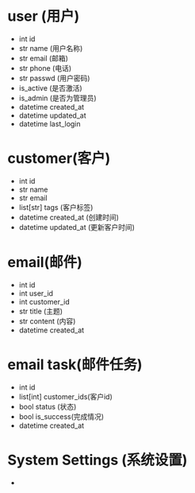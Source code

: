 # user (用户)
- int id
- str name (用户名称)
- str email (邮箱)
- str phone (电话)
- str passwd (用户密码)
- is_active (是否激活)
- is_admin (是否为管理员)
- datetime created_at 
- datetime updated_at
- datetime last_login 
# customer(客户)
- int id
- str name
- str email
- list[str] tags (客户标签)
- datetime created_at (创建时间)
- datetime updated_at (更新客户时间)

# email(邮件)
- int id
- int user_id
- int customer_id
- str title (主题)
- str content (内容)
- datetime created_at

# email task(邮件任务)
- int id
- list[int] customer_ids(客户id)
- bool status (状态)
- bool is_success(完成情况)
- datetime created_at

# System Settings (系统设置)
- 